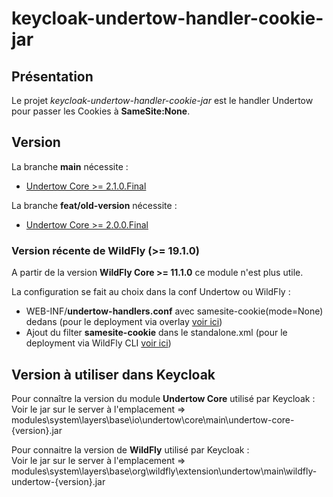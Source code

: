 # keycloak-undertow-handler-cookie-jar

## Présentation
Le projet *keycloak-undertow-handler-cookie-jar* est le handler Undertow pour passer les Cookies à **SameSite:None**.

## Version

La branche **main** nécessite :
- [Undertow Core >= 2.1.0.Final](https://mvnrepository.com/artifact/io.undertow/undertow-core/2.1.0.Final)

La branche **feat/old-version** nécessite :
- [Undertow Core >= 2.0.0.Final](https://mvnrepository.com/artifact/io.undertow/undertow-core/2.0.0.Final)

### Version récente de WildFly (>= 19.1.0)
A partir de la version **WildFly Core >= 11.1.0** ce module n'est plus utile.
    
La configuration se fait au choix dans la conf Undertow ou WildFly :
- WEB-INF/**undertow-handlers.conf** avec samesite-cookie(mode=None) dedans (pour le deployment via overlay [voir ici](https://docs.wildfly.org/19.1/Admin_Guide.html#Deployment_Overlays))
- Ajout du filter **samesite-cookie** dans le standalone.xml (pour le deployment via WildFly CLI [voir ici](https://stackoverflow.com/questions/65017224/how-to-set-samesite-cookie-on-wildfly-20))

## Version à utiliser dans Keycloak
Pour connaître la version du module **Undertow Core** utilisé par Keycloak :  
Voir le jar sur le server à l'emplacement => modules\system\layers\base\io\undertow\core\main\undertow-core-{version}.jar
    
Pour connaitre la version de **WildFly** utilisé par Keycloak :  
Voir le jar sur le server à l'emplacement => modules\system\layers\base\org\wildfly\extension\undertow\main\wildfly-undertow-{version}.jar